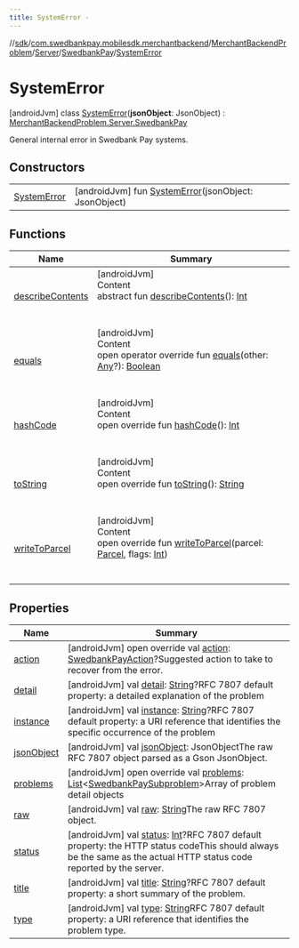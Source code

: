 ```yaml
---
title: SystemError -
---
```

//[sdk](../../../../../../index)/[com.swedbankpay.mobilesdk.merchantbackend](../../../../index)/[MerchantBackendProblem](../../../index)/[Server](../../index)/[SwedbankPay](../index)/[SystemError](index)



# SystemError  
 [androidJvm] class [SystemError](index)(**jsonObject**: JsonObject) : [MerchantBackendProblem.Server.SwedbankPay](../index)

General internal error in Swedbank Pay systems.

   


## Constructors  
  
| | |
|---|---|
| <a name="com.swedbankpay.mobilesdk.merchantbackend/MerchantBackendProblem.Server.SwedbankPay.SystemError/SystemError/#com.google.gson.JsonObject/PointingToDeclaration/"></a>[SystemError](-system-error)| <a name="com.swedbankpay.mobilesdk.merchantbackend/MerchantBackendProblem.Server.SwedbankPay.SystemError/SystemError/#com.google.gson.JsonObject/PointingToDeclaration/"></a> [androidJvm] fun [SystemError](-system-error)(jsonObject: JsonObject)   <br>|


## Functions  
  
|  Name |  Summary | 
|---|---|
| <a name="android.os/Parcelable/describeContents/#/PointingToDeclaration/"></a>[describeContents](../../-unknown/index.md#-1578325224%2FFunctions%2F-1404661416)| <a name="android.os/Parcelable/describeContents/#/PointingToDeclaration/"></a>[androidJvm]  <br>Content  <br>abstract fun [describeContents](../../-unknown/index.md#-1578325224%2FFunctions%2F-1404661416)(): [Int](https://kotlinlang.org/api/latest/jvm/stdlib/kotlin/-int/index.html)  <br><br><br>|
| <a name="com.swedbankpay.mobilesdk/Problem/equals/#kotlin.Any?/PointingToDeclaration/"></a>[equals](../../../../../com.swedbankpay.mobilesdk/-problem/equals)| <a name="com.swedbankpay.mobilesdk/Problem/equals/#kotlin.Any?/PointingToDeclaration/"></a>[androidJvm]  <br>Content  <br>open operator override fun [equals](../../../../../com.swedbankpay.mobilesdk/-problem/equals)(other: [Any](https://kotlinlang.org/api/latest/jvm/stdlib/kotlin/-any/index.html)?): [Boolean](https://kotlinlang.org/api/latest/jvm/stdlib/kotlin/-boolean/index.html)  <br><br><br>|
| <a name="com.swedbankpay.mobilesdk/Problem/hashCode/#/PointingToDeclaration/"></a>[hashCode](../../../../../com.swedbankpay.mobilesdk/-problem/hash-code)| <a name="com.swedbankpay.mobilesdk/Problem/hashCode/#/PointingToDeclaration/"></a>[androidJvm]  <br>Content  <br>open override fun [hashCode](../../../../../com.swedbankpay.mobilesdk/-problem/hash-code)(): [Int](https://kotlinlang.org/api/latest/jvm/stdlib/kotlin/-int/index.html)  <br><br><br>|
| <a name="com.swedbankpay.mobilesdk/Problem/toString/#/PointingToDeclaration/"></a>[toString](../../../../../com.swedbankpay.mobilesdk/-problem/to-string)| <a name="com.swedbankpay.mobilesdk/Problem/toString/#/PointingToDeclaration/"></a>[androidJvm]  <br>Content  <br>open override fun [toString](../../../../../com.swedbankpay.mobilesdk/-problem/to-string)(): [String](https://kotlinlang.org/api/latest/jvm/stdlib/kotlin/-string/index.html)  <br><br><br>|
| <a name="com.swedbankpay.mobilesdk.merchantbackend/MerchantBackendProblem/writeToParcel/#android.os.Parcel#kotlin.Int/PointingToDeclaration/"></a>[writeToParcel](../../../write-to-parcel)| <a name="com.swedbankpay.mobilesdk.merchantbackend/MerchantBackendProblem/writeToParcel/#android.os.Parcel#kotlin.Int/PointingToDeclaration/"></a>[androidJvm]  <br>Content  <br>open override fun [writeToParcel](../../../write-to-parcel)(parcel: [Parcel](https://developer.android.com/reference/kotlin/android/os/Parcel.html), flags: [Int](https://kotlinlang.org/api/latest/jvm/stdlib/kotlin/-int/index.html))  <br><br><br>|


## Properties  
  
|  Name |  Summary | 
|---|---|
| <a name="com.swedbankpay.mobilesdk.merchantbackend/MerchantBackendProblem.Server.SwedbankPay.SystemError/action/#/PointingToDeclaration/"></a>[action](index.md#1748949489%2FProperties%2F-1404661416)| <a name="com.swedbankpay.mobilesdk.merchantbackend/MerchantBackendProblem.Server.SwedbankPay.SystemError/action/#/PointingToDeclaration/"></a> [androidJvm] open override val [action](index.md#1748949489%2FProperties%2F-1404661416): [SwedbankPayAction](../../../../index.md#853214653%2FClasslikes%2F-1404661416)?Suggested action to take to recover from the error.   <br>|
| <a name="com.swedbankpay.mobilesdk.merchantbackend/MerchantBackendProblem.Server.SwedbankPay.SystemError/detail/#/PointingToDeclaration/"></a>[detail](index.md#-969849802%2FProperties%2F-1404661416)| <a name="com.swedbankpay.mobilesdk.merchantbackend/MerchantBackendProblem.Server.SwedbankPay.SystemError/detail/#/PointingToDeclaration/"></a> [androidJvm] val [detail](index.md#-969849802%2FProperties%2F-1404661416): [String](https://kotlinlang.org/api/latest/jvm/stdlib/kotlin/-string/index.html)?RFC 7807 default property: a detailed explanation of the problem   <br>|
| <a name="com.swedbankpay.mobilesdk.merchantbackend/MerchantBackendProblem.Server.SwedbankPay.SystemError/instance/#/PointingToDeclaration/"></a>[instance](index.md#-917104142%2FProperties%2F-1404661416)| <a name="com.swedbankpay.mobilesdk.merchantbackend/MerchantBackendProblem.Server.SwedbankPay.SystemError/instance/#/PointingToDeclaration/"></a> [androidJvm] val [instance](index.md#-917104142%2FProperties%2F-1404661416): [String](https://kotlinlang.org/api/latest/jvm/stdlib/kotlin/-string/index.html)?RFC 7807 default property: a URI reference that identifies the specific occurrence of the problem   <br>|
| <a name="com.swedbankpay.mobilesdk.merchantbackend/MerchantBackendProblem.Server.SwedbankPay.SystemError/jsonObject/#/PointingToDeclaration/"></a>[jsonObject](index.md#-183186944%2FProperties%2F-1404661416)| <a name="com.swedbankpay.mobilesdk.merchantbackend/MerchantBackendProblem.Server.SwedbankPay.SystemError/jsonObject/#/PointingToDeclaration/"></a> [androidJvm] val [jsonObject](index.md#-183186944%2FProperties%2F-1404661416): JsonObjectThe raw RFC 7807 object parsed as a Gson JsonObject.   <br>|
| <a name="com.swedbankpay.mobilesdk.merchantbackend/MerchantBackendProblem.Server.SwedbankPay.SystemError/problems/#/PointingToDeclaration/"></a>[problems](index.md#-1588015693%2FProperties%2F-1404661416)| <a name="com.swedbankpay.mobilesdk.merchantbackend/MerchantBackendProblem.Server.SwedbankPay.SystemError/problems/#/PointingToDeclaration/"></a> [androidJvm] open override val [problems](index.md#-1588015693%2FProperties%2F-1404661416): [List](https://kotlinlang.org/api/latest/jvm/stdlib/kotlin.collections/-list/index.html)<[SwedbankPaySubproblem](../../../../-swedbank-pay-subproblem/index)>Array of problem detail objects   <br>|
| <a name="com.swedbankpay.mobilesdk.merchantbackend/MerchantBackendProblem.Server.SwedbankPay.SystemError/raw/#/PointingToDeclaration/"></a>[raw](index.md#316812587%2FProperties%2F-1404661416)| <a name="com.swedbankpay.mobilesdk.merchantbackend/MerchantBackendProblem.Server.SwedbankPay.SystemError/raw/#/PointingToDeclaration/"></a> [androidJvm] val [raw](index.md#316812587%2FProperties%2F-1404661416): [String](https://kotlinlang.org/api/latest/jvm/stdlib/kotlin/-string/index.html)The raw RFC 7807 object.   <br>|
| <a name="com.swedbankpay.mobilesdk.merchantbackend/MerchantBackendProblem.Server.SwedbankPay.SystemError/status/#/PointingToDeclaration/"></a>[status](index.md#-1790528587%2FProperties%2F-1404661416)| <a name="com.swedbankpay.mobilesdk.merchantbackend/MerchantBackendProblem.Server.SwedbankPay.SystemError/status/#/PointingToDeclaration/"></a> [androidJvm] val [status](index.md#-1790528587%2FProperties%2F-1404661416): [Int](https://kotlinlang.org/api/latest/jvm/stdlib/kotlin/-int/index.html)?RFC 7807 default property: the HTTP status codeThis should always be the same as the actual HTTP status code reported by the server.   <br>|
| <a name="com.swedbankpay.mobilesdk.merchantbackend/MerchantBackendProblem.Server.SwedbankPay.SystemError/title/#/PointingToDeclaration/"></a>[title](index.md#1555811195%2FProperties%2F-1404661416)| <a name="com.swedbankpay.mobilesdk.merchantbackend/MerchantBackendProblem.Server.SwedbankPay.SystemError/title/#/PointingToDeclaration/"></a> [androidJvm] val [title](index.md#1555811195%2FProperties%2F-1404661416): [String](https://kotlinlang.org/api/latest/jvm/stdlib/kotlin/-string/index.html)?RFC 7807 default property: a short summary of the problem.   <br>|
| <a name="com.swedbankpay.mobilesdk.merchantbackend/MerchantBackendProblem.Server.SwedbankPay.SystemError/type/#/PointingToDeclaration/"></a>[type](index.md#-505604115%2FProperties%2F-1404661416)| <a name="com.swedbankpay.mobilesdk.merchantbackend/MerchantBackendProblem.Server.SwedbankPay.SystemError/type/#/PointingToDeclaration/"></a> [androidJvm] val [type](index.md#-505604115%2FProperties%2F-1404661416): [String](https://kotlinlang.org/api/latest/jvm/stdlib/kotlin/-string/index.html)RFC 7807 default property: a URI reference that identifies the problem type.   <br>|

